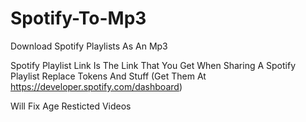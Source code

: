 # Spotify-To-Mp3
Download Spotify Playlists As An Mp3

Spotify Playlist Link Is The Link That You Get When Sharing A Spotify Playlist
Replace Tokens And Stuff (Get Them At https://developer.spotify.com/dashboard)

Will Fix Age Resticted Videos
